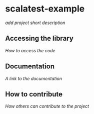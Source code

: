 # scalatest-example

*add project short description*

## Accessing the library

*How to access the code*

## Documentation

*A link to the documentation*

## How to contribute

*How others can contribute to the project*